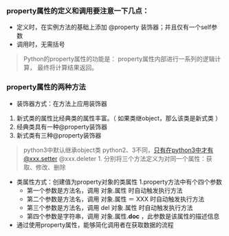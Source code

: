 ### property属性的定义和调用要注意一下几点：
- 定义时，在实例方法的基础上添加 @property 装饰器；并且仅有一个self参数
- 调用时，无需括号
>Python的property属性的功能是：
property属性内部进行一系列的逻辑计算，
最终将计算结果返回。
### property属性的两种方法
- 装饰器方式：在方法上应用装饰器
1. 新式类的属性比经典类的属性丰富。（ 如果类继object，那么该类是新式类 ）
2. 经典类具有一种@property装饰器
3. 新式类有三种@property装饰器
>python3中默认继承object类
>python2、3不同，只有在python3中才有@xxx.setter  @xxx.deleter
    1. 分别将三个方法定义为对同一个属性：获取、修改、删除
    
- 类属性方式：创建值为property对象的类属性
1.property方法中有个四个参数
    - 第一个参数是方法名，调用 对象.属性 时自动触发执行方法
    - 第二个参数是方法名，调用 对象.属性 ＝ XXX 时自动触发执行方法
    - 第三个参数是方法名，调用 del 对象.属性 时自动触发执行方法
    - 第四个参数是字符串，调用 对象.属性.__doc__ ，此参数是该属性的描述信息
- 通过使用property属性，能够简化调用者在获取数据的流程